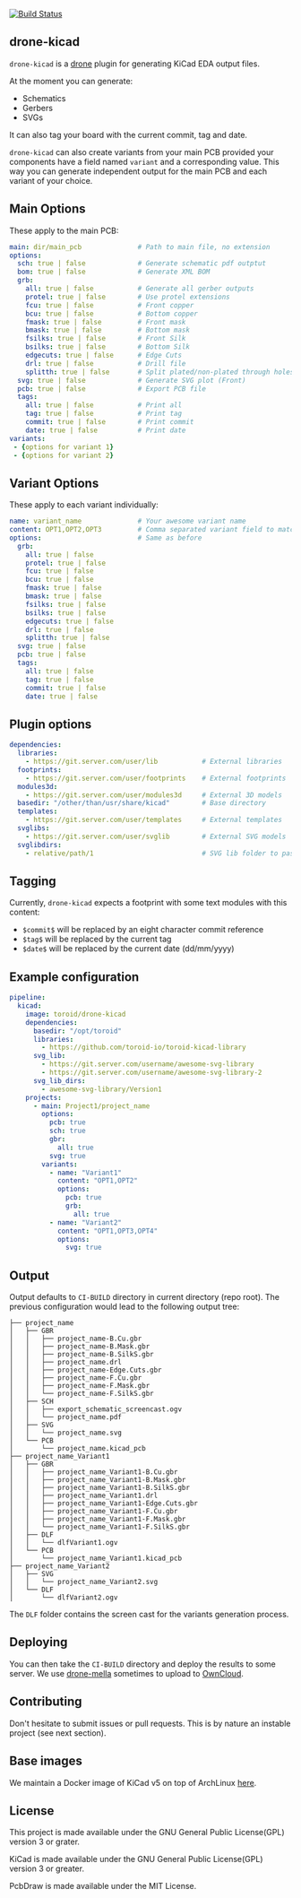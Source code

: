 [![Build Status](https://bianca.toroid.io/api/badges/Toroid-io/drone-kicad/status.svg?branch=master)](https://bianca.toroid.io/Toroid-io/drone-kicad)
## drone-kicad

`drone-kicad` is a [drone](https://github.com/drone/drone) plugin for
generating KiCad EDA output files.

At the moment you can generate:

 - Schematics
 - Gerbers
 - SVGs

It can also tag your board with the current commit, tag and date.

`drone-kicad` can also create variants from your main PCB provided your
components have a field named `variant` and a corresponding value. This
way you can generate independent output for the main PCB and each
variant of your choice.

## Main Options

These apply to the main PCB:

```yml
main: dir/main_pcb              # Path to main file, no extension
options:
  sch: true | false             # Generate schematic pdf outptut
  bom: true | false             # Generate XML BOM
  grb:
    all: true | false           # Generate all gerber outputs
    protel: true | false        # Use protel extensions
    fcu: true | false           # Front copper
    bcu: true | false           # Bottom copper
    fmask: true | false         # Front mask
    bmask: true | false         # Bottom mask
    fsilks: true | false        # Front Silk
    bsilks: true | false        # Bottom Silk
    edgecuts: true | false      # Edge Cuts
    drl: true | false           # Drill file
    splitth: true | false       # Split plated/non-plated through holes
  svg: true | false             # Generate SVG plot (Front)
  pcb: true | false             # Export PCB file
  tags:
    all: true | false           # Print all
    tag: true | false           # Print tag
    commit: true | false        # Print commit
    date: true | false          # Print date
variants:
 - {options for variant 1}
 - {options for variant 2}
```

## Variant Options

These apply to each variant individually:

```yml
name: variant_name              # Your awesome variant name
content: OPT1,OPT2,OPT3         # Comma separated variant field to match
options:                        # Same as before
  grb:
    all: true | false
    protel: true | false
    fcu: true | false
    bcu: true | false
    fmask: true | false
    bmask: true | false
    fsilks: true | false
    bsilks: true | false
    edgecuts: true | false
    drl: true | false
    splitth: true | false
  svg: true | false
  pcb: true | false
  tags:
    all: true | false
    tag: true | false
    commit: true | false
    date: true | false
```

## Plugin options

```yml
dependencies:
  libraries:
    - https://git.server.com/user/lib           # External libraries
  footprints:
    - https://git.server.com/user/footprints    # External footprints
  modules3d:
    - https://git.server.com/user/modules3d     # External 3D models
  basedir: "/other/than/usr/share/kicad"        # Base directory
  templates:
    - https://git.server.com/user/templates     # External templates
  svglibs:
    - https://git.server.com/user/svglib        # External SVG models
  svglibdirs:
    - relative/path/1                           # SVG lib folder to pass to the svg generator
```

## Tagging

Currently, `drone-kicad` expects a footprint with some text modules with
this content:

 - `$commit$` will be replaced by an eight character commit reference
 - `$tag$` will be replaced by the current tag
 - `$date$` will be replaced by the current date (dd/mm/yyyy)

## Example configuration

```yml
pipeline:
  kicad:
    image: toroid/drone-kicad
    dependencies:
      basedir: "/opt/toroid"
      libraries:
        - https://github.com/toroid-io/toroid-kicad-library
      svg_lib:
        - https://git.server.com/username/awesome-svg-library
        - https://git.server.com/username/awesome-svg-library-2
      svg_lib_dirs:
        - awesome-svg-library/Version1
    projects:
      - main: Project1/project_name
        options:
          pcb: true
          sch: true
          gbr:
            all: true
          svg: true
        variants:
          - name: "Variant1"
            content: "OPT1,OPT2"
            options:
              pcb: true
              grb:
                all: true
          - name: "Variant2"
            content: "OPT1,OPT3,OPT4"
            options:
              svg: true
```

## Output

Output defaults to `CI-BUILD` directory in current directory (repo
root). The previous configuration would lead to the following output
tree:

```
├── project_name
│   ├── GBR
│   │   ├── project_name-B.Cu.gbr
│   │   ├── project_name-B.Mask.gbr
│   │   ├── project_name-B.SilkS.gbr
│   │   ├── project_name.drl
│   │   ├── project_name-Edge.Cuts.gbr
│   │   ├── project_name-F.Cu.gbr
│   │   ├── project_name-F.Mask.gbr
│   │   └── project_name-F.SilkS.gbr
│   ├── SCH
│   │   ├── export_schematic_screencast.ogv
│   │   └── project_name.pdf
│   ├── SVG
│   │   └── project_name.svg
│   └── PCB
│       └── project_name.kicad_pcb
├── project_name_Variant1
│   ├── GBR
│   │   ├── project_name_Variant1-B.Cu.gbr
│   │   ├── project_name_Variant1-B.Mask.gbr
│   │   ├── project_name_Variant1-B.SilkS.gbr
│   │   ├── project_name_Variant1.drl
│   │   ├── project_name_Variant1-Edge.Cuts.gbr
│   │   ├── project_name_Variant1-F.Cu.gbr
│   │   ├── project_name_Variant1-F.Mask.gbr
│   │   └── project_name_Variant1-F.SilkS.gbr
│   ├── DLF
│   │   └── dlfVariant1.ogv
│   └── PCB
│       └── project_name_Variant1.kicad_pcb
├── project_name_Variant2
│   ├── SVG
│   │   └── project_name_Variant2.svg
│   └── DLF
│       └── dlfVariant2.ogv
```

The `DLF` folder contains the screen cast for the variants generation process.

## Deploying

You can then take the `CI-BUILD` directory and deploy the results to some server. We use [drone-mella](https://github.com/Toroid-io/drone-mella) sometimes to upload to [OwnCloud](https://owncloud.org/).

## Contributing

Don't hesitate to submit issues or pull requests. This is by nature an instable project (see next section).

## Base images

We maintain a Docker image of KiCad v5 on top of ArchLinux [here](https://hub.docker.com/r/toroid/kicad-base/).

## License

This project is made available under the GNU General Public License(GPL) version 3 or grater.

KiCad is made available under the GNU General Public License(GPL) version 3 or greater.

PcbDraw is made available under the MIT License.
